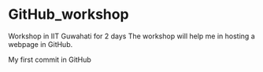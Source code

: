 # GitHub_workshop
Workshop in IIT Guwahati for 2 days
The workshop will help me in hosting a webpage in GitHub.

My first commit in GitHub
```
